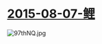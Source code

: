  # [2015-08-07-鲤](https://www.bilibili.com/video/av2641452/ )
 ![97thNQ.jpg](https://s1.ax1x.com/2018/03/21/97thNQ.jpg)
